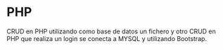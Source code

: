 # PHP
CRUD en PHP utilizando como base de datos un fichero  y otro CRUD en PHP que realiza un login se conecta  a MYSQL y utilizando Bootstrap.
